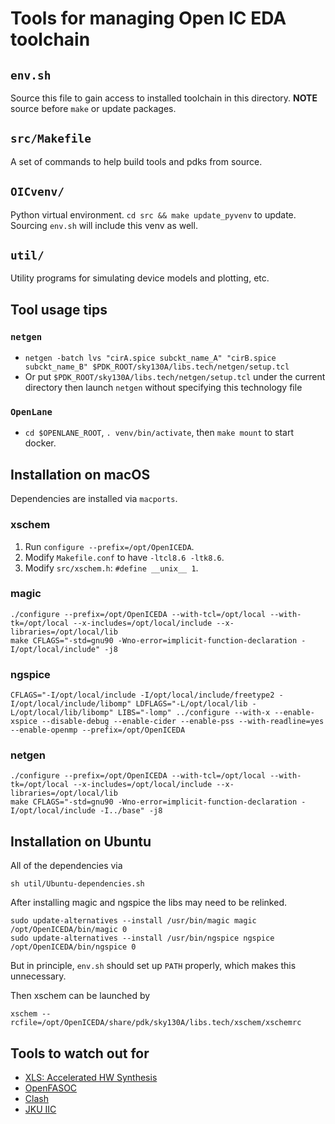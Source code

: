 # Tools for managing Open IC EDA toolchain

## `env.sh`
Source this file to gain access to installed toolchain in this directory.  **NOTE** source before `make` or update packages.

## `src/Makefile`
A set of commands to help build tools and pdks from source.

## `OICvenv/`
Python virtual environment.  `cd src && make update_pyvenv` to update.  Sourcing `env.sh` will include this venv as well.

## `util/`
Utility programs for simulating device models and plotting, etc.

## Tool usage tips

### `netgen`

  - `netgen -batch lvs "cirA.spice subckt_name_A" "cirB.spice subckt_name_B" $PDK_ROOT/sky130A/libs.tech/netgen/setup.tcl`
  - Or put `$PDK_ROOT/sky130A/libs.tech/netgen/setup.tcl` under the current directory then launch `netgen` without specifying this technology file

### `OpenLane`

  - `cd $OPENLANE_ROOT`, `. venv/bin/activate`, then `make mount` to start docker.

## Installation on macOS
Dependencies are installed via `macports`.

### xschem

  1. Run `configure --prefix=/opt/OpenICEDA`.
  2. Modify `Makefile.conf` to have `-ltcl8.6 -ltk8.6`.
  3. Modify `src/xschem.h`: `#define __unix__ 1`.

### magic

```
./configure --prefix=/opt/OpenICEDA --with-tcl=/opt/local --with-tk=/opt/local --x-includes=/opt/local/include --x-libraries=/opt/local/lib
make CFLAGS="-std=gnu90 -Wno-error=implicit-function-declaration -I/opt/local/include" -j8
```

### ngspice

```
CFLAGS="-I/opt/local/include -I/opt/local/include/freetype2 -I/opt/local/include/libomp" LDFLAGS="-L/opt/local/lib -L/opt/local/lib/libomp" LIBS="-lomp" ../configure --with-x --enable-xspice --disable-debug --enable-cider --enable-pss --with-readline=yes --enable-openmp --prefix=/opt/OpenICEDA
```

### netgen

```
./configure --prefix=/opt/OpenICEDA --with-tcl=/opt/local --with-tk=/opt/local --x-includes=/opt/local/include --x-libraries=/opt/local/lib
make CFLAGS="-std=gnu90 -Wno-error=implicit-function-declaration -I/opt/local/include -I../base" -j8
```

## Installation on Ubuntu
All of the dependencies via
```
sh util/Ubuntu-dependencies.sh
```

After installing magic and ngspice the libs may need to be relinked.
```
sudo update-alternatives --install /usr/bin/magic magic /opt/OpenICEDA/bin/magic 0
sudo update-alternatives --install /usr/bin/ngspice ngspice /opt/OpenICEDA/bin/ngspice 0
```
But in principle, `env.sh` should set up `PATH` properly, which makes this unnecessary.

Then xschem can be launched by
```
xschem --rcfile=/opt/OpenICEDA/share/pdk/sky130A/libs.tech/xschem/xschemrc
```

## Tools to watch out for
  - [XLS: Accelerated HW Synthesis](https://google.github.io/xls/)
  - [OpenFASOC](https://github.com/idea-fasoc/OpenFASOC)
  - [Clash](https://clash-lang.org/)
  - [JKU IIC](https://github.com/hpretl/iic-osic)
